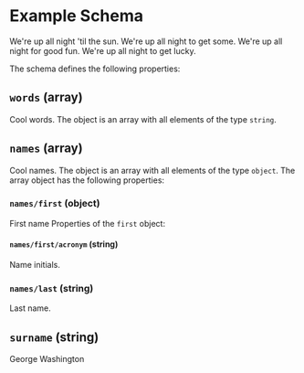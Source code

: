 # Example Schema
We're up all night 'til the sun. We're up all night to get some. We're up all night for good fun. We're up all night to get lucky. 

The schema defines the following properties:
## `words` (array)

Cool words.
The object is an array with all elements of the type `string`.
## `names` (array)
Cool names.
The object is an array with all elements of the type `object`.
The array object has the following properties:
### `names/first` (object)
First name
Properties of the `first` object:
#### `names/first/acronym` (string)
Name initials.
### `names/last` (string)

Last name.
## `surname` (string)

George Washington
